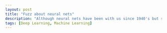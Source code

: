 ```yaml
---
layout: post
title: "Fuzz about neural nets"
description: "Although neural nets have been with us since 1940's but somehow their usability is mostly recognised in this decades."
tags: [Deep Learning, Machine Learning]
---
```

